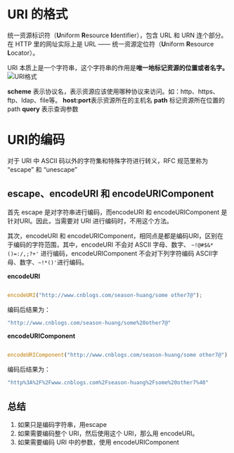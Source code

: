 
# URI 的格式
统一资源标识符（**U**niform **R**esource **I**dentifier），包含 URL 和 URN 连个部分。在 HTTP 里的网址实际上是 URL —— 统一资源定位符（**U**niform **R**esource **L**ocator）。

URI 本质上是一个字符串，这个字符串的作用是**唯一地标记资源的位置或者名字。**
![URI格式](https://static001.geekbang.org/resource/image/46/2a/46581d7e1058558d8e12c1bf37d30d2a.png)

**scheme** 表示协议名，表示资源应该使用哪种协议来访问。如：http、https、ftp、ldap、file等。
**host:port**表示资源所在的主机名
**path** 标记资源所在位置的 path
**query** 表示查询参数

# URI的编码
对于 URI 中 ASCII 码以外的字符集和特殊字符进行转义，RFC 规范里称为 “escape” 和 “unescape”

## escape、encodeURI 和 encodeURIComponent
首先 escape 是对字符串进行编码，而encodeURI 和 encodeURIComponent 是针对URI。因此，当需要对 URI 进行编码时，不用这个方法。

其次，encodeURI 和 encodeURIComponent，相同点是都是编码URI，区别在于编码的字符范围，其中，encodeURI 不会对 ASCII 字母、数字、 `~!@#$&*()=:/,;?+'` 进行编码，encodeURIComponent 不会对下列字符编码 ASCII字母、数字、`~!*()'`进行编码。

**encodeURI**
  ```javascript

  encodeURI("http://www.cnblogs.com/season-huang/some other7@");
  ```
编码后结果为：
```javascript
"http://www.cnblogs.com/season-huang/some%20other7@"
```
**encodeURIComponent**
```javascript

encodeURIComponent("http://www.cnblogs.com/season-huang/some other7@")
```
编码后结果为：
```javascript
"http%3A%2F%2Fwww.cnblogs.com%2Fseason-huang%2Fsome%20other7%40"
```

## 总结
1. 如果只是编码字符串，用escape
2. 如果需要编码整个 URI，然后使用这个 URI，那么用 encodeURI。
3. 如果需要编码 URI 中的参数，使用 encodeURIComponent
